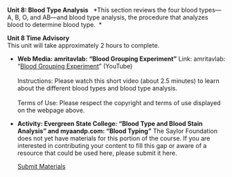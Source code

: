 **Unit 8: Blood Type Analysis** <span id="8"></span> 
*This section reviews the four blood types—A, B, O, and AB—and blood
type analysis, the procedure that analyzes blood to determine blood
type.  *

**Unit 8 Time Advisory**  
This unit will take approximately 2 hours to complete.

-   **Web Media: amritavlab: “Blood Grouping Experiment”**
    Link: amritavlab: “[Blood Grouping
    Experiment](http://www.youtube.com/watch?v=-jKzLLHjRfs)” (YouTube)  
        
     Instructions: Please watch this short video (about 2.5 minutes) to
    learn about the different blood types and blood type analysis.   
        
     Terms of Use: Please respect the copyright and terms of use
    displayed on the webpage above.

-   **Activity: Evergreen State College: “Blood Type and Blood Stain
    Analysis” and myaandp.com: “Blood Typing”**
    The Saylor Foundation does not yet have materials for this portion
    of the course. If you are interested in contributing your content to
    fill this gap or aware of a resource that could be used here, please
    submit it here.

    [Submit Materials](/contribute/)


